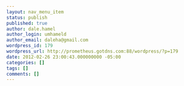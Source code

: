 ```yaml
---
layout: nav_menu_item
status: publish
published: true
author: dale.hamel
author_login: umhameld
author_email: daleha@gmail.com
wordpress_id: 179
wordpress_url: http://prometheus.gotdns.com:88/wordpress/?p=179
date: 2012-02-26 23:00:43.000000000 -05:00
categories: []
tags: []
comments: []
---
```

 
